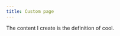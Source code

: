 ```yaml
---
title: Custom page
---
```


<!-- This is a comment. It won't be shown in the final page -->

<!-- This is how you include images. -->


The content I create is the definition of cool.
<!-- This is how you include a link -->
[](https://itopaloglu83.github.io/Jekyll-Markdown-Cheat-Sheet/)

 [](http://pedestriantactics.com)


<style>
    video {
        visibility: hidden !important; 
    }
</style>